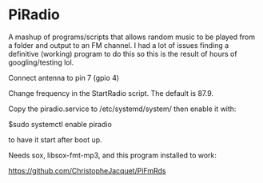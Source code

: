 # PiRadio

A mashup of programs/scripts that allows random music to be played from a folder and output to an FM channel. 
I had a lot of issues finding a definitive (working) program to do this so this is the result of hours of googling/testing lol.

Connect antenna to pin 7 (gpio 4)

Change frequency in the StartRadio script. The default is 87.9. 

Copy the piradio.service to /etc/systemd/system/ then enable it with:

$sudo systemctl enable piradio 

to have it start after boot up. 

Needs sox, libsox-fmt-mp3, and this program installed to work: 

https://github.com/ChristopheJacquet/PiFmRds

